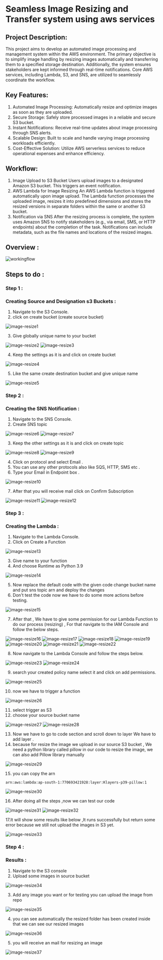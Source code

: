 # Seamless Image Resizing and Transfer system using aws services 

## Project Description:
This project aims to develop an automated image processing and management system within the AWS environment. The primary objective is to simplify image handling by resizing images automatically and transferring them to a specified storage destination. Additionally, the system ensures stakeholders are kept informed through real-time notifications. Core AWS services, including Lambda, S3, and SNS, are utilized to seamlessly coordinate the workflow. 

## Key Features:
1. Automated Image Processing: Automatically resize and optimize images as soon as they are uploaded.
2. Secure Storage: Safely store processed images in a reliable and secure S3 bucket.
3. Instant Notifications: Receive real-time updates about image processing through SNS alerts.
4. Scalable Design: Built to scale and handle varying image processing workloads efficiently.
5. Cost-Effective Solution: Utilize AWS serverless services to reduce operational expenses and enhance efficiency.

## Workflow:
1. Image Upload to S3 Bucket Users upload images to a designated Amazon S3 bucket. This triggers an event notification.
2. AWS Lambda for Image Resizing An AWS Lambda function is triggered automatically upon image upload. The Lambda function processes the uploaded image, resizes it into predefined dimensions and stores the resized versions in separate folders within the same or another S3 bucket.
3. Notification via SNS After the resizing process is complete, the system uses Amazon SNS to notify stakeholders (e.g., via email, SMS, or HTTP endpoints) about the completion of the task. Notifications can include metadata, such as the file names and locations of the resized images.

## Overview :
![workingflow](https://github.com/user-attachments/assets/4a956672-3776-458e-a8b5-b94aa7e9e321)

## Steps to do :
### Step 1 :     
### Creating Source and Designation s3 Buckets :

1. Navigate to the S3 Console.
2. click on create bucket (create source bucket)

![image-resize1](https://github.com/user-attachments/assets/7ae72012-94b4-456d-a96f-5a9a4bbbce9f)

3. Give globally unique name to your bucket

![image-resize2](https://github.com/user-attachments/assets/642e5ad7-32d2-4b7e-982a-5458f7ef0a02)
![image-resize3](https://github.com/user-attachments/assets/6f6d3efc-793a-4f4c-ada0-53c01e1cf000)

4. Keep the settings as it is and click on create bucket

![image-resize4](https://github.com/user-attachments/assets/7f11901c-3c5d-4de8-960b-5de8f514f0d5)

5. Like the same create destination bucket and give unique name

![image-resize5](https://github.com/user-attachments/assets/f1378fee-ca0f-4b19-9781-e5883b50e501)

### Step 2 :
### Creating the SNS Notification :
1. Navigate to the SNS Console.
2. Create SNS topic

![image-resize6](https://github.com/user-attachments/assets/3c9f7620-6f88-4468-b28a-704990e89d22)
![image-resize7](https://github.com/user-attachments/assets/e3b5282c-02da-41cd-901d-af8f7c86386f)

3. Keep the other settings as it is and click on create topic

![image-resize8](https://github.com/user-attachments/assets/9bec1563-e188-4e43-97e1-09a967cb145e)
![image-resize9](https://github.com/user-attachments/assets/f60a8693-c0c9-40a3-bd97-3260d519c4b5)

4. Click on protocol and select Email .
5. You can use any other protocols also like SQS, HTTP, SMS etc .
6. Type your Email in Endpoint box .
   
![image-resize10](https://github.com/user-attachments/assets/c68bae12-22ea-4e80-a443-667906806841)

7. After that you will receive mail click on Confirm Subscription
   
![image-resize11](https://github.com/user-attachments/assets/221ea8a4-2cf2-4cc2-af3f-53ed92797315)
![image-resize12](https://github.com/user-attachments/assets/4d22748b-401e-4a55-820f-064259405454)
### Step 3 :
### Creating the Lambda :

1. Navigate to the Lambda Console.
2. Click on Create a Function

![image-resize13](https://github.com/user-attachments/assets/f6eb8686-91ed-4880-a9e6-7fed7815043f)

3. Give name to your function
4. And choose Runtime as Python 3.9
   
![image-resize14](https://github.com/user-attachments/assets/0c3c6182-32d0-4ca9-9b54-dbc4edf5dbec)

5. Now replace the default code with the given code change bucket name and put sns topic arn and deploy the changes
6. Don't test the code now we have to do some more actions before testing.
   
![image-resize15](https://github.com/user-attachments/assets/2434ea97-e992-4dc8-9d79-81a40fcc0aef)

7. After that , We have to give some permission for our Lambda Function to do our process (resizing) , For that navigate to the IAM Console and follow the below steps.
    
![image-resize16](https://github.com/user-attachments/assets/8e87d29a-c65b-4439-a1fa-c668899dea77)
![image-resize17](https://github.com/user-attachments/assets/2d5a13ac-c433-4b61-bb55-d694c7d68ba9)
![image-resize18](https://github.com/user-attachments/assets/3aada9a3-6a84-4ffd-9010-69537dc5ed76)
![image-resize19](https://github.com/user-attachments/assets/37161aac-994d-427f-afe4-91c8fa9d9060)
![image-resize20](https://github.com/user-attachments/assets/e444850e-c527-43d2-95a9-23d4321ec1da)
![image-resize21](https://github.com/user-attachments/assets/c6daaa32-2bbe-4b20-9710-1202e3427f72)
![image-resize22](https://github.com/user-attachments/assets/41add17c-4f92-4f98-8a63-af576d30396a)

8. Now navigate to the Lambda Console and follow the steps below.

![image-resize23](https://github.com/user-attachments/assets/a6f24901-9777-40e6-b2e0-acbdceb59a7d)
![image-resize24](https://github.com/user-attachments/assets/c724a7e5-90c2-4dd6-80e5-a1a6c023fe42)

9. search your created policy name select it and click on add permissions.
   
![image-resize25](https://github.com/user-attachments/assets/96c5153b-a8ef-4646-a8e5-246cd883089c)

10. now we have to trigger a function

![image-resize26](https://github.com/user-attachments/assets/41cd3327-5043-442b-a782-b9b04cd4aa80)

11. select trigger as S3
12. choose your source bucket name

![image-resize27](https://github.com/user-attachments/assets/78a49089-e7c7-4d89-b7cc-30d51c1f2ed7)
![image-resize28](https://github.com/user-attachments/assets/a0931a16-24d6-465f-94f1-d7e9fcfb4131)

13. Now we have to go to code section and scroll down to layer We have to add layer .
14. because for resize the image we upload in our source S3 bucket , We need a python library called pillow in our code to resize the image, we can also add 
    Pillow library manually
    
![image-resize29](https://github.com/user-attachments/assets/28d7e17f-c03e-40ad-8a3f-1db5e902766d)

15. you can copy the arn
```
arn:aws:lambda:ap-south-1:770693421928:layer:Klayers-p39-pillow:1
```

![image-resize30](https://github.com/user-attachments/assets/674ed0ad-688b-484b-b852-f1951211fe7d)

16. After doing all the steps ,now we can test our code

![image-resize31](https://github.com/user-attachments/assets/8316e251-c9e1-492e-bd5e-5ed75248857d)
![image-resize32](https://github.com/user-attachments/assets/827b587b-e483-495e-805b-821155115385)

17.It will show some results like below ,It runs successfully but return some error because we still not upload the images in S3 yet.

![image-resize33](https://github.com/user-attachments/assets/50abc363-9731-40ea-8107-0c0d7b190733)

### Step 4 :
### Results :
1. Navigate to the S3 console
2. Upload some images in source bucket
   
![image-resize34](https://github.com/user-attachments/assets/1c57f68e-7557-41ab-aa0c-2c8cb59da9c1)

3. Add any image you want or for testing you can upload the image from repo
   
![image-resize35](https://github.com/user-attachments/assets/4e8ea11b-41e5-4e1c-83df-a7c093b5979c)

4. you can see automatically the resized folder has been created inside that we can see our resized images
   
![image-resize36](https://github.com/user-attachments/assets/7b040927-e1f1-4bd7-8b75-8bc8f690fee0)

5. you will receive an mail for resizing an image


![image-resize37](https://github.com/user-attachments/assets/3d7934bc-ec3f-42de-a7d7-f7d020387fa9)
